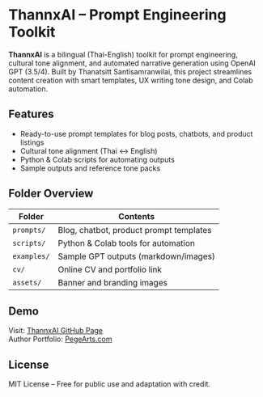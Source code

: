 # ThannxAI – Prompt Engineering Toolkit

**ThannxAI** is a bilingual (Thai-English) toolkit for prompt engineering, cultural tone alignment, and automated narrative generation using OpenAI GPT (3.5/4). Built by Thanatsitt Santisamranwilai, this project streamlines content creation with smart templates, UX writing tone design, and Colab automation.

## Features

- Ready-to-use prompt templates for blog posts, chatbots, and product listings
- Cultural tone alignment (Thai ↔ English)
- Python & Colab scripts for automating outputs
- Sample outputs and reference tone packs

## Folder Overview

| Folder        | Contents                                      |
|---------------|-----------------------------------------------|
| `prompts/`    | Blog, chatbot, product prompt templates       |
| `scripts/`    | Python & Colab tools for automation           |
| `examples/`   | Sample GPT outputs (markdown/images)          |
| `cv/`         | Online CV and portfolio link                  |
| `assets/`     | Banner and branding images                    |

## Demo

Visit: [ThannxAI GitHub Page](https://pigletpeakkung.github.io/thannxai/)  
Author Portfolio: [PegeArts.com](https://pegearts.com)

## License

MIT License – Free for public use and adaptation with credit.
